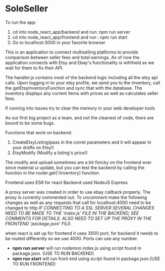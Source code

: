 # SoleSeller


To run the app:
1) cd into node_react_app/backend and run: npm run server
2) cd into node_react_app/frontend and run : npm run start
3) Go to localhost:3000 in your favorite browser

This is an application to connect multiselling platforms to provide comparison between seller fees and total earnings. 
As of now the application connects with Etsy and Ebay's functionality is withheld as we wait for them to fix their API. 

The handler.js contains most of the backend logic including all the etsy api calls.
Upon logging in to your etsy profile, we send you to the inventory, call the getEtsyInventoryFunction and sync that with the database.
The inventory displays any current items with prices as well as calculates seller fees.

If running into issues try to clear the memory in your web developer tools 

As our first big project as a team, and not the cleanest of code, there are bound to be some bugs. 

Functions that work on backend:
1. CreateEtsyListing(pass in the corret parameters and it will appear in your drafts on Etsy!)
2. EtsyModify (Modify a listing's price!)

The modify and upload sometimes are a bit finicky on the frontend ever since material ui update, but you can test the backend by calling the function in the  router.get('/inventory) function. 

 

Frontend uses ES6 for react
Backend used NodeJS Express

A proxy server was created in order to use ebay callback properly. 
The proxy is currently commented out. To uncomment make the following changes as well as any requests that call for localhost:4000 need to be changed to http
*IF CONNECTING TO A SSL SERVER SEVERAL CHANGES NEED TO BE MADE TO THE 'index.js' FILE IN THE BACKEND, SEE COMMENTS FOR DETAILS. ALSO NEED TO SET UP THE PROXY IN THE FRONTEND 'package.json' FILE.*


when react is set up for frontend it uses 3000 port, for backend it needs to be routed differently so we use 4000. Ports can use any number.

- **npm run server** will run nodemon index.js using script found in package.json. (USE TO RUN BACKEND)
- **npm run start** will run front end using script found in package.json.(USE TO RUN FRONTEND)


